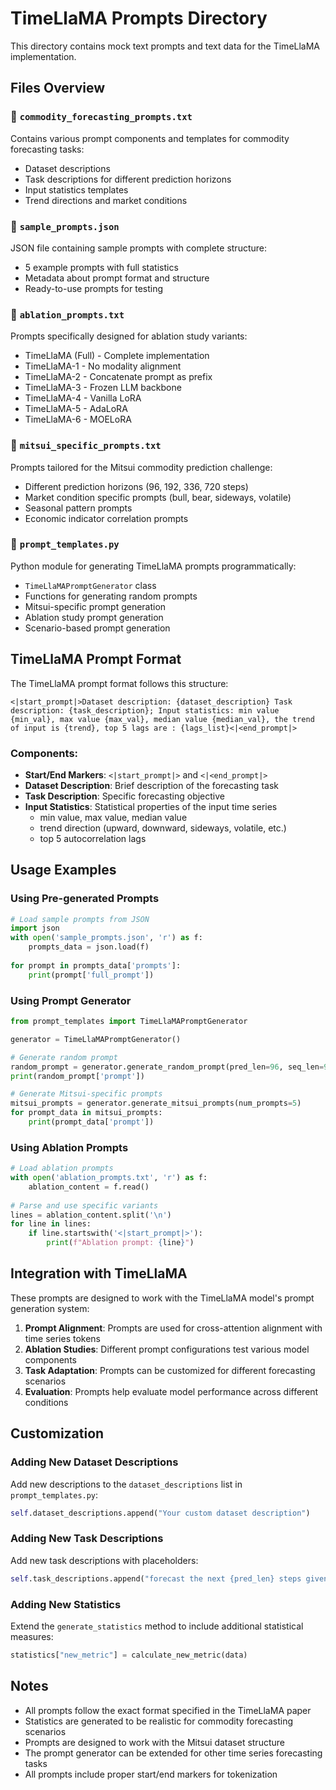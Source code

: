 # TimeLlaMA Prompts Directory

This directory contains mock text prompts and text data for the TimeLlaMA implementation.

## Files Overview

### 📄 `commodity_forecasting_prompts.txt`
Contains various prompt components and templates for commodity forecasting tasks:
- Dataset descriptions
- Task descriptions for different prediction horizons
- Input statistics templates
- Trend directions and market conditions

### 📄 `sample_prompts.json`
JSON file containing sample prompts with complete structure:
- 5 example prompts with full statistics
- Metadata about prompt format and structure
- Ready-to-use prompts for testing

### 📄 `ablation_prompts.txt`
Prompts specifically designed for ablation study variants:
- TimeLlaMA (Full) - Complete implementation
- TimeLlaMA-1 - No modality alignment
- TimeLlaMA-2 - Concatenate prompt as prefix
- TimeLlaMA-3 - Frozen LLM backbone
- TimeLlaMA-4 - Vanilla LoRA
- TimeLlaMA-5 - AdaLoRA
- TimeLlaMA-6 - MOELoRA

### 📄 `mitsui_specific_prompts.txt`
Prompts tailored for the Mitsui commodity prediction challenge:
- Different prediction horizons (96, 192, 336, 720 steps)
- Market condition specific prompts (bull, bear, sideways, volatile)
- Seasonal pattern prompts
- Economic indicator correlation prompts

### 📄 `prompt_templates.py`
Python module for generating TimeLlaMA prompts programmatically:
- `TimeLlaMAPromptGenerator` class
- Functions for generating random prompts
- Mitsui-specific prompt generation
- Ablation study prompt generation
- Scenario-based prompt generation

## TimeLlaMA Prompt Format

The TimeLlaMA prompt format follows this structure:

```
<|start_prompt|>Dataset description: {dataset_description} Task description: {task_description}; Input statistics: min value {min_val}, max value {max_val}, median value {median_val}, the trend of input is {trend}, top 5 lags are : {lags_list}<|<end_prompt|>
```

### Components:
- **Start/End Markers**: `<|start_prompt|>` and `<|<end_prompt|>`
- **Dataset Description**: Brief description of the forecasting task
- **Task Description**: Specific forecasting objective
- **Input Statistics**: Statistical properties of the input time series
  - min value, max value, median value
  - trend direction (upward, downward, sideways, volatile, etc.)
  - top 5 autocorrelation lags

## Usage Examples

### Using Pre-generated Prompts
```python
# Load sample prompts from JSON
import json
with open('sample_prompts.json', 'r') as f:
    prompts_data = json.load(f)
    
for prompt in prompts_data['prompts']:
    print(prompt['full_prompt'])
```

### Using Prompt Generator
```python
from prompt_templates import TimeLlaMAPromptGenerator

generator = TimeLlaMAPromptGenerator()

# Generate random prompt
random_prompt = generator.generate_random_prompt(pred_len=96, seq_len=96)
print(random_prompt['prompt'])

# Generate Mitsui-specific prompts
mitsui_prompts = generator.generate_mitsui_prompts(num_prompts=5)
for prompt_data in mitsui_prompts:
    print(prompt_data['prompt'])
```

### Using Ablation Prompts
```python
# Load ablation prompts
with open('ablation_prompts.txt', 'r') as f:
    ablation_content = f.read()
    
# Parse and use specific variants
lines = ablation_content.split('\n')
for line in lines:
    if line.startswith('<|start_prompt|>'):
        print(f"Ablation prompt: {line}")
```

## Integration with TimeLlaMA

These prompts are designed to work with the TimeLlaMA model's prompt generation system:

1. **Prompt Alignment**: Prompts are used for cross-attention alignment with time series tokens
2. **Ablation Studies**: Different prompt configurations test various model components
3. **Task Adaptation**: Prompts can be customized for different forecasting scenarios
4. **Evaluation**: Prompts help evaluate model performance across different conditions

## Customization

### Adding New Dataset Descriptions
Add new descriptions to the `dataset_descriptions` list in `prompt_templates.py`:
```python
self.dataset_descriptions.append("Your custom dataset description")
```

### Adding New Task Descriptions
Add new task descriptions with placeholders:
```python
self.task_descriptions.append("forecast the next {pred_len} steps given the previous {seq_len} steps information")
```

### Adding New Statistics
Extend the `generate_statistics` method to include additional statistical measures:
```python
statistics["new_metric"] = calculate_new_metric(data)
```

## Notes

- All prompts follow the exact format specified in the TimeLlaMA paper
- Statistics are generated to be realistic for commodity forecasting scenarios
- Prompts are designed to work with the Mitsui dataset structure
- The prompt generator can be extended for other time series forecasting tasks
- All prompts include proper start/end markers for tokenization

